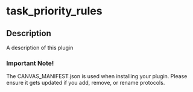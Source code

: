 task_priority_rules
===================

## Description

A description of this plugin

### Important Note!

The CANVAS_MANIFEST.json is used when installing your plugin. Please ensure it
gets updated if you add, remove, or rename protocols.
